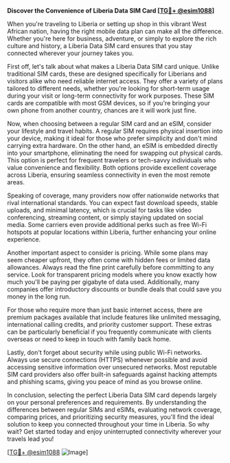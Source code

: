 **Discover the Convenience of Liberia Data SIM Card [[TG💪+ @esim1088](https://t.me/s/esim1088)]**

When you're traveling to Liberia or setting up shop in this vibrant West African nation, having the right mobile data plan can make all the difference. Whether you're here for business, adventure, or simply to explore the rich culture and history, a Liberia Data SIM card ensures that you stay connected wherever your journey takes you.

First off, let's talk about what makes a Liberia Data SIM card unique. Unlike traditional SIM cards, these are designed specifically for Liberians and visitors alike who need reliable internet access. They offer a variety of plans tailored to different needs, whether you're looking for short-term usage during your visit or long-term connectivity for work purposes. These SIM cards are compatible with most GSM devices, so if you're bringing your own phone from another country, chances are it will work just fine.

Now, when choosing between a regular SIM card and an eSIM, consider your lifestyle and travel habits. A regular SIM requires physical insertion into your device, making it ideal for those who prefer simplicity and don't mind carrying extra hardware. On the other hand, an eSIM is embedded directly into your smartphone, eliminating the need for swapping out physical cards. This option is perfect for frequent travelers or tech-savvy individuals who value convenience and flexibility. Both options provide excellent coverage across Liberia, ensuring seamless connectivity in even the most remote areas.

Speaking of coverage, many providers now offer nationwide networks that rival international standards. You can expect fast download speeds, stable uploads, and minimal latency, which is crucial for tasks like video conferencing, streaming content, or simply staying updated on social media. Some carriers even provide additional perks such as free Wi-Fi hotspots at popular locations within Liberia, further enhancing your online experience.

Another important aspect to consider is pricing. While some plans may seem cheaper upfront, they often come with hidden fees or limited data allowances. Always read the fine print carefully before committing to any service. Look for transparent pricing models where you know exactly how much you'll be paying per gigabyte of data used. Additionally, many companies offer introductory discounts or bundle deals that could save you money in the long run.

For those who require more than just basic internet access, there are premium packages available that include features like unlimited messaging, international calling credits, and priority customer support. These extras can be particularly beneficial if you frequently communicate with clients overseas or need to keep in touch with family back home.

Lastly, don't forget about security while using public Wi-Fi networks. Always use secure connections (HTTPS) whenever possible and avoid accessing sensitive information over unsecured networks. Most reputable SIM card providers also offer built-in safeguards against hacking attempts and phishing scams, giving you peace of mind as you browse online.

In conclusion, selecting the perfect Liberia Data SIM card depends largely on your personal preferences and requirements. By understanding the differences between regular SIMs and eSIMs, evaluating network coverage, comparing prices, and prioritizing security measures, you'll find the ideal solution to keep you connected throughout your time in Liberia. So why wait? Get started today and enjoy uninterrupted connectivity wherever your travels lead you!

[[TG💪+ @esim1088](https://t.me/s/esim1088) ![Image](https://i.postimg.cc/Y0z9fWf4/image.png)]